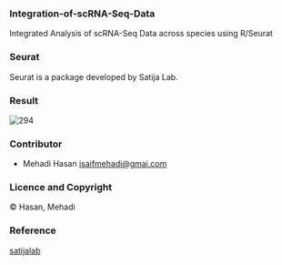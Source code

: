 ### Integration-of-scRNA-Seq-Data
Integrated Analysis of scRNA-Seq Data across species using R/Seurat

### Seurat 
Seurat is a package developed by Satija Lab.

### Result

![294](https://user-images.githubusercontent.com/65890522/123652351-82d3a080-d82c-11eb-90d5-b0cd6a1d261b.png)

### Contributor
- Mehadi Hasan <isaifmehadi@gmai.com>

### Licence and Copyright
© Hasan, Mehadi

### Reference
[satijalab](https://satijalab.org/seurat/)

